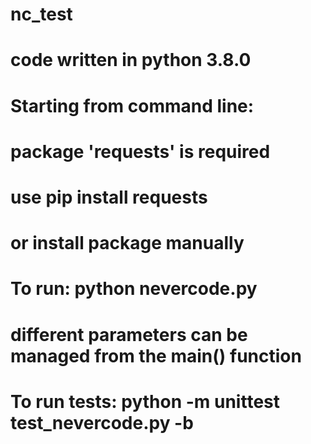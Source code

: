 # nc_test
# code written in python 3.8.0
#
#
# Starting from command line:
# package 'requests' is required
# use pip install requests
# or install package manually
# To run: python nevercode.py
# different parameters can be managed from the main() function
#
#
# To run tests: python -m unittest test_nevercode.py -b

